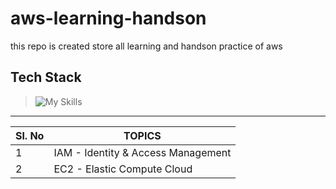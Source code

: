 # aws-learning-handson

this repo is created store all learning and handson practice of aws

## Tech Stack

>![My Skills](https://go-skill-icons.vercel.app/api/icons?i=aws,linux,&perline=2)

---

<!-- | --- | --- | -->

| Sl. No | TOPICS                             |
| ------ | ---------------------------------- |
| 1      | IAM - Identity & Access Management |
| 2      | EC2 - Elastic Compute Cloud        |
